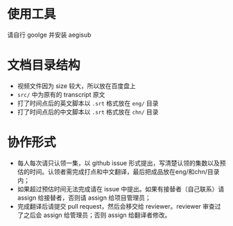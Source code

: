 # 使用工具
请自行 goolge 并安装 aegisub

# 文档目录结构

* 视频文件因为 size 较大，所以放在百度盘上
* `src/` 中为原有的 transcript 原文
* 打了时间点后的英文脚本以 `.srt` 格式放在 `eng/` 目录
* 打了时间点后的中文脚本以 `.srt` 格式放在 `chn/` 目录

# 协作形式

* 每人每次请只认领一集，以 github issue 形式提出，写清楚认领的集数以及预估的时间。认领者需完成打点和中文翻译，最后把成品放在eng/和chn/目录内；
* 如果超过预估时间无法完成请在 issue 中提出。如果有接替者（自己联系）请 assign 给接替者，否则请 assign 给项目管理员；
* 完成翻译后请提交 pull request，然后会移交给 reviewer。reviewer 审查过了之后会 assign 给管理员；否则 assign 给翻译者修改。
